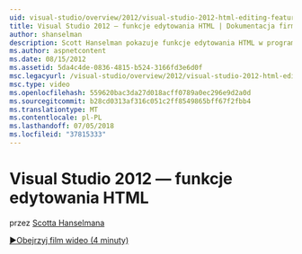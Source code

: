 ```yaml
---
uid: visual-studio/overview/2012/visual-studio-2012-html-editing-features
title: Visual Studio 2012 — funkcje edytowania HTML | Dokumentacja firmy Microsoft
author: shanselman
description: Scott Hanselman pokazuje funkcje edytowania HTML w programie Visual Studio 2012.
ms.author: aspnetcontent
ms.date: 08/15/2012
ms.assetid: 5da4c4de-0836-4815-b524-3166fd3e6d0f
msc.legacyurl: /visual-studio/overview/2012/visual-studio-2012-html-editing-features
msc.type: video
ms.openlocfilehash: 559620bac3da27d018acff0789a0ec296e9d2a0d
ms.sourcegitcommit: b28cd0313af316c051c2ff8549865bff67f2fbb4
ms.translationtype: MT
ms.contentlocale: pl-PL
ms.lasthandoff: 07/05/2018
ms.locfileid: "37815333"
---
```

<a name="visual-studio-2012-html-editing-features"></a>Visual Studio 2012 — funkcje edytowania HTML
====================
przez [Scotta Hanselmana](https://github.com/shanselman)

[&#9654;Obejrzyj film wideo (4 minuty)](https://channel9.msdn.com/Blogs/ASP-NET-Site-Videos/visual-studio-2012-html-editing-features)
